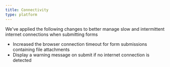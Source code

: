 ```yaml
---
title: Connectivity
type: platform
---
```


We've applied the following changes to better manage slow and intermittent internet connections when submitting forms

* Increased the browser connection timeout for form submissions containing file attachments
* Display a warning message on submit if no internet connection is detected
